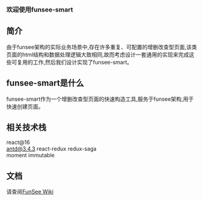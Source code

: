 ### 欢迎使用funsee-smart

## 简介
由于funsee架构的实际业务场景中,存在许多重复、可配置的增删改查型页面,该类页面的html结构和数据处理逻辑大致相同,故而考虑设计一套通用的实现来完成这些可复用的工作,然后我们设计实现了funsee-smart。

## funsee-smart是什么
funsee-smart作为一个增删改查型<CRUD>页面的快速构造工具,服务于funsee架构,用于快速创建页面。

## 相关技术栈
react@16  
antd@3.4.3
react-redux
redux-saga  
moment
immutable

## 文档
请查阅[FunSee Wiki](https://github.com/TheSecondLab/FunSeeSmart/wiki)
